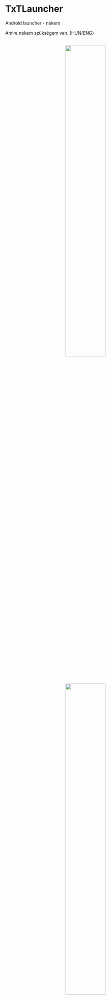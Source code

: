 # TxTLauncher
Android launcher - nekem

Amire nekem szükségem van.
(HUN/ENG)

<p align=center>
  <kbd><br /><img width=50% src="./img/screen-hu-1.png"><br /></kbd>
  <br /><br />
  <kbd><br /><img width=50% src="./img/screen-hu-2.png"><br /></kbd>
  <br /><br />
  <kbd><br /><img width=50% src="./img/screen-alt-hu-1.png"><br /></kbd>
  <br /><br />
  <kbd><br /><img width=50% src="./img/screen-alt-hu-2.png"><br /></kbd>
  <br /><br />
  <kbd><img src="./img/screen1.png"></kbd>
  <br /><br />
  <kbd><img src="./img/screen2.png"></kbd>
  <br /><br />
  <kbd><img src="./img/screen3.png"></kbd>
  <br /><br />
  <kbd><img src="./img/screen4.png"></kbd>
  <br /><br />
</p>

